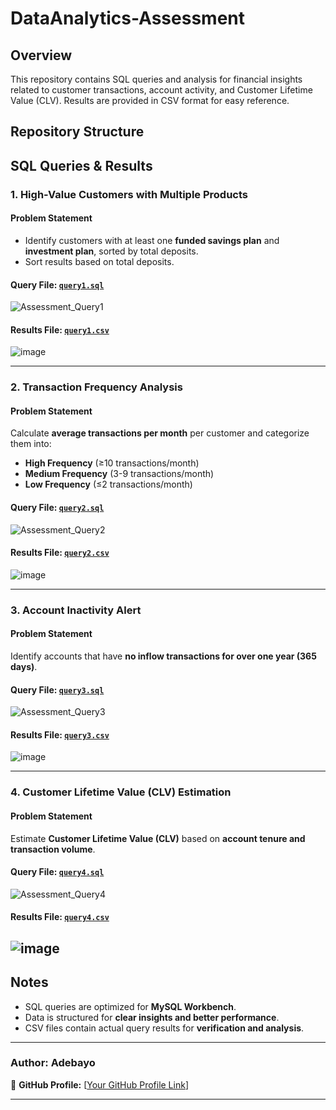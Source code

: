 # DataAnalytics-Assessment

## Overview
This repository contains SQL queries and analysis for financial insights related to customer transactions, account activity, and Customer Lifetime Value (CLV). Results are provided in CSV format for easy reference.

## Repository Structure

## SQL Queries & Results

### **1. High-Value Customers with Multiple Products**
#### **Problem Statement**
- Identify customers with at least one **funded savings plan** and **investment plan**, sorted by total deposits.
- Sort results based on total deposits.

#### **Query File**: [`query1.sql`](query.sql)  

![Assessment_Query1](https://github.com/user-attachments/assets/f27516cd-3496-4fc7-8030-9b446846c5ce)


#### **Results File**: [`query1.csv`](query1.csv)  

![image](https://github.com/user-attachments/assets/6132200a-7aaa-4391-8a9a-1fef87d2f933)



---

### **2. Transaction Frequency Analysis**
#### **Problem Statement**
Calculate **average transactions per month** per customer and categorize them into:
- **High Frequency** (≥10 transactions/month)
- **Medium Frequency** (3-9 transactions/month)
- **Low Frequency** (≤2 transactions/month)

#### **Query File**: [`query2.sql`](query2.sql)

![Assessment_Query2](https://github.com/user-attachments/assets/ac4ea5c8-a46c-4190-ba50-61a01fcbc457)

#### **Results File**: [`query2.csv`](query2.csv)  

![image](https://github.com/user-attachments/assets/2256ad94-b60a-4269-b1a7-433d48f520ed)

---

### **3. Account Inactivity Alert**
#### **Problem Statement**
Identify accounts that have **no inflow transactions for over one year (365 days)**.

#### **Query File**: [`query3.sql`](query3.sql)  

![Assessment_Query3](https://github.com/user-attachments/assets/2f036490-0329-4e15-98cb-ca2b9ff74dd7)

#### **Results File**: [`query3.csv`](query3.csv)  

![image](https://github.com/user-attachments/assets/be7229e9-5d12-46d1-8f35-42abfb32ca4d)


---

### **4. Customer Lifetime Value (CLV) Estimation**
#### **Problem Statement**
Estimate **Customer Lifetime Value (CLV)** based on **account tenure and transaction volume**.

#### **Query File**: [`query4.sql`](query4.sql)  

![Assessment_Query4](https://github.com/user-attachments/assets/275446cd-02f9-409d-9c27-a950ddb7bf45)

#### **Results File**: [`query4.csv`](query4.csv)  

![image](https://github.com/user-attachments/assets/79a68731-8d6f-45b1-bff2-040bc2e6d688)
---

## **Notes**
- SQL queries are optimized for **MySQL Workbench**.
- Data is structured for **clear insights and better performance**.
- CSV files contain actual query results for **verification and analysis**.

---

### **Author: Adebayo**  
🚀 **GitHub Profile:** [[Your GitHub Profile Link](https://github.com/akaboyo/DataAnalytics-Assessment)]

---

